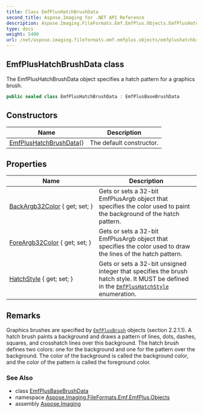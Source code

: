 ```yaml
---
title: Class EmfPlusHatchBrushData
second_title: Aspose.Imaging for .NET API Reference
description: Aspose.Imaging.FileFormats.Emf.EmfPlus.Objects.EmfPlusHatchBrushData class. The EmfPlusHatchBrushData object specifies a hatch pattern for a graphics brush
type: docs
weight: 5490
url: /net/aspose.imaging.fileformats.emf.emfplus.objects/emfplushatchbrushdata/
---
```

## EmfPlusHatchBrushData class

The EmfPlusHatchBrushData object specifies a hatch pattern for a graphics brush.

```csharp
public sealed class EmfPlusHatchBrushData : EmfPlusBaseBrushData
```

## Constructors

| Name | Description |
| --- | --- |
| [EmfPlusHatchBrushData](emfplushatchbrushdata/)() | The default constructor. |

## Properties

| Name | Description |
| --- | --- |
| [BackArgb32Color](../../aspose.imaging.fileformats.emf.emfplus.objects/emfplushatchbrushdata/backargb32color/) { get; set; } | Gets or sets a 32-bit EmfPlusArgb object that specifies the color used to paint the background of the hatch pattern. |
| [ForeArgb32Color](../../aspose.imaging.fileformats.emf.emfplus.objects/emfplushatchbrushdata/foreargb32color/) { get; set; } | Gets or sets a 32-bit EmfPlusArgb object that specifies the color used to draw the lines of the hatch pattern. |
| [HatchStyle](../../aspose.imaging.fileformats.emf.emfplus.objects/emfplushatchbrushdata/hatchstyle/) { get; set; } | Gets or sets a 32-bit unsigned integer that specifies the brush hatch style. It MUST be defined in the [`EmfPlusHatchStyle`](../../aspose.imaging.fileformats.emf.emfplus.consts/emfplushatchstyle/) enumeration. |

## Remarks

Graphics brushes are specified by [`EmfPlusBrush`](../emfplusbrush/) objects (section 2.2.1.1). A hatch brush paints a background and draws a pattern of lines, dots, dashes, squares, and crosshatch lines over this background. The hatch brush defines two colors: one for the background and one for the pattern over the background. The color of the background is called the background color, and the color of the pattern is called the foreground color.

### See Also

* class [EmfPlusBaseBrushData](../emfplusbasebrushdata/)
* namespace [Aspose.Imaging.FileFormats.Emf.EmfPlus.Objects](../../aspose.imaging.fileformats.emf.emfplus.objects/)
* assembly [Aspose.Imaging](../../)


